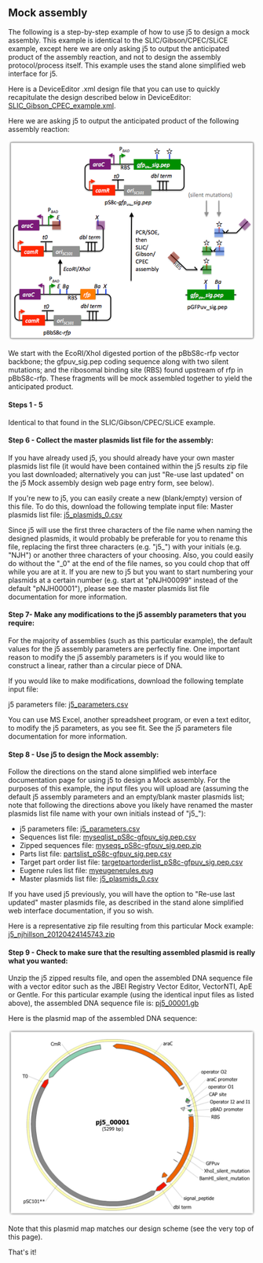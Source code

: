 ## Mock assembly

The following is a step-by-step example of how to use j5 to design a mock assembly. This example is identical to the SLIC/Gibson/CPEC/SLiCE example, except here we are only asking j5 to output the anticipated product of the assembly reaction, and not to design the assembly protocol/process itself. This example uses the stand alone simplified web interface for j5.

Here is a DeviceEditor .xml design file that you can use to quickly recapitulate the design described below in DeviceEditor: [SLIC_Gibson_CPEC_example.xml](../../documents/SLIC_Gibson_CPEC_example.xml).

Here we are asking j5 to output the anticipated product of the following assembly reaction:

![](../../images/pastedImage65.png)

We start with the EcoRI/XhoI digested portion of the pBbS8c-rfp vector backbone; the gfpuv_sig.pep coding sequence along with two silent mutations; and the ribosomal binding site (RBS) found upstream of rfp in pBbS8c-rfp. These fragments will be mock assembled together to yield the anticipated product. 

#### Steps 1 - 5

Identical to that found in the SLIC/Gibson/CPEC/SLiCE example.

#### Step 6 - Collect the master plasmids list file for the assembly:

If you have already used j5, you should already have your own master plasmids list file (it would have been contained within the j5 results zip file you last downloaded; alternatively you can just "Re-use last updated" on the j5 Mock assembly design web page entry form, see below).

If you're new to j5, you can easily create a new (blank/empty) version of this file. To do this, download the following template input file:
Master plasmids list file: [j5_plasmids_0.csv](../../documents/j5_plasmids_02.csv)

Since j5 will use the first three characters of the file name when naming the designed plasmids, it would probably be preferable for you to rename this file, replacing the first three characters (e.g. "j5_") with your initials (e.g. "NJH") or another three characters of your choosing. Also, you could easily do without the "_0" at the end of the file names, so you could chop that off while you are at it. If you are new to j5 but you want to start numbering your plasmids at a certain number (e.g. start at "pNJH00099" instead of the default "pNJH00001"), please see the master plasmids list file documentation for more information.

#### Step 7- Make any modifications to the j5 assembly parameters that you require:

For the majority of assemblies (such as this particular example), the default values for the j5 assembly parameters are perfectly fine. One important reason to modify the j5 assembly parameters is if you would like to construct a linear, rather than a circular piece of DNA.

If you would like to make modifications, download the following template input file:

j5 parameters file: [j5_parameters.csv](../../documents/j5_parameters.csv)

You can use MS Excel, another spreadsheet program, or even a text editor, to modify the j5 parameters, as you see fit. See the j5 parameters file documentation for more information.

#### Step 8 - Use j5 to design the Mock assembly:

Follow the directions on the stand alone simplified web interface documentation page for using j5 to design a Mock assembly. For the purposes of this example, the input files you will upload are (assuming the default j5 assembly parameters and an empty/blank master plasmids list; note that following the directions above you likely have renamed the master plasmids list file name with your own initials instead of "j5_"):

  - j5 parameters file: [j5_parameters.csv](../../documents/j5_parameters.csv) 
  - Sequences list file: [myseqlist_pS8c-gfpuv_sig.pep.csv](../../documents/myseqlist_pS8c-gfpuv_1.csv)
  - Zipped sequences file: [myseqs_pS8c-gfpuv_sig.pep.zip](../../documents/myseqs_pS8c-gfpuv_sig1.zip)
  - Parts list file: [partslist_pS8c-gfpuv_sig.pep.csv](../../documents/partslist_pS8c-gfpuv_1.csv)
  - Target part order list file: [targetpartorderlist_pS8c-gfpuv_sig.pep.csv](../../documents/targetpartorderlist_p3.csv)
  - Eugene rules list file: [myeugenerules.eug](../../documents/myeugenerules2.eug.txt)
  - Master plasmids list file: [j5_plasmids_0.csv](../../documents/j5_plasmids_01.csv)

If you have used j5 previously, you will have the option to "Re-use last updated" master plasmids file, as described in the stand alone simplified web interface documentation, if you so wish.

Here is a representative zip file resulting from this particular Mock example: [j5_njhillson_20120424145743.zip](../../documents/j5_njhillson_20120424.zip)

#### Step 9 - Check to make sure that the resulting assembled plasmid is really what you wanted:

Unzip the j5 zipped results file, and open the assembled DNA sequence file with a vector editor such as the JBEI Registry Vector Editor, VectorNTI, ApE or Gentle.
For this particular example (using the identical input files as listed above), the assembled DNA sequence file is: [pj5_00001.gb](../../documents/pj5_000010.gb.txt)

Here is the plasmid map of the assembled DNA sequence:

![](../../images/pj5_00001_plasmid_map.png)

Note that this plasmid map matches our design scheme (see the very top of this page).

That's it!